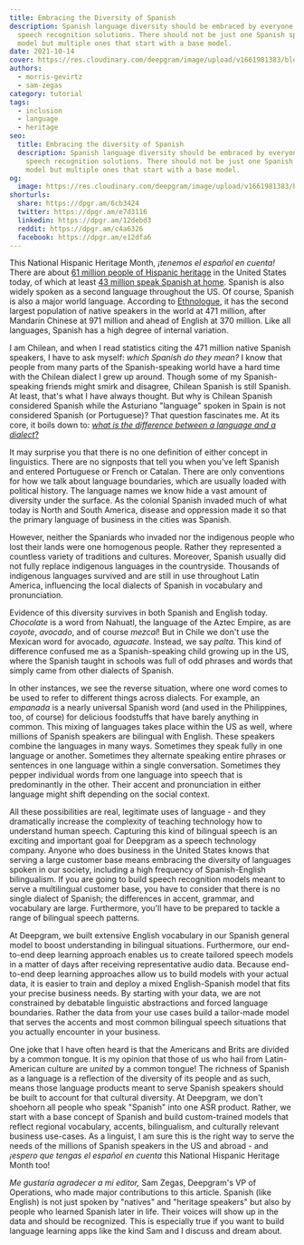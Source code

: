 ```yaml
---
title: Embracing the Diversity of Spanish
description: Spanish language diversity should be embraced by everyone including
  speech recognition solutions. There should not be just one Spanish speech
  model but multiple ones that start with a base model.
date: 2021-10-14
cover: https://res.cloudinary.com/deepgram/image/upload/v1661981383/blog/embracing-the-diversity-of-spanish/embracing-diversity-of-spanish-thumb-554x220%402x.png
authors:
  - morris-gevirtz
  - sam-zegas
category: tutorial
tags:
  - inclusion
  - language
  - heritage
seo:
  title: Embracing the diversity of Spanish
  description: Spanish language diversity should be embraced by everyone including
    speech recognition solutions. There should not be just one Spanish speech
    model but multiple ones that start with a base model.
og:
  image: https://res.cloudinary.com/deepgram/image/upload/v1661981383/blog/embracing-the-diversity-of-spanish/embracing-diversity-of-spanish-thumb-554x220%402x.png
shorturls:
  share: https://dpgr.am/6cb3424
  twitter: https://dpgr.am/e7d3116
  linkedin: https://dpgr.am/12debd3
  reddit: https://dpgr.am/c4a6326
  facebook: https://dpgr.am/e12dfa6
---
```

This National Hispanic Heritage Month, *¡tenemos el español en cuenta!* There are about [61 million people of Hispanic heritage](https://www.census.gov/quickfacts/fact/table/US/RHI725219) in the United States today, of which at least [43 million speak Spanish at home](https://www.forbes.com/sites/soniathompson/2021/05/27/the-us-has-the-second-largest-population-of-spanish-speakers-how-to-equip-your-brand-to-serve-them/?sh=343abf57793a). Spanish is also widely spoken as a second language throughout the US. Of course, Spanish is also a major world language. According to [Ethnologue](https://www.ethnologue.com/guides/most-spoken-languages), it has the second largest population of native speakers in the world at 471 million, after Mandarin Chinese at 971 million and ahead of English at 370 million.  Like all languages, Spanish has a high degree of internal variation.

I am Chilean, and when I read statistics citing the 471 million native Spanish speakers, I have to ask myself: *which Spanish do they mean?* I know that people from many parts of the Spanish-speaking world have a hard time with the Chilean dialect I grew up around. Though some of my Spanish-speaking friends might smirk and disagree, Chilean Spanish is still Spanish. At least, that's what I have always thought. But why is Chilean Spanish considered Spanish while the Asturiano "language" spoken in Spain is not considered Spanish (or Portuguese)? That question fascinates me. At its core, it boils down to: [*what is the difference between a language and a dialect*?](https://blog.deepgram.com/difference-between-language-dialect/)

It may surprise you that there is no one definition of either concept in linguistics. There are no signposts that tell you when you've left Spanish and entered Portuguese or French or Catalan. There are only conventions for how we talk about language boundaries, which are usually loaded with political history. The language names we know hide a vast amount of diversity under the surface. As the colonial Spanish invaded much of what today is North and South America, disease and oppression made it so that the primary language of business in the cities was Spanish.

However, neither the Spaniards who invaded nor the indigenous people who lost their lands were one homogenous people. Rather they represented a countless variety of traditions and cultures. Moreover, Spanish usually did not fully replace indigenous languages in the countryside. Thousands of indigenous languages survived and are still in use throughout Latin America, influencing the local dialects of Spanish in vocabulary and pronunciation. 

<WhitepaperPromo whitepaper="latest"></WhitepaperPromo>

Evidence of this diversity survives in both Spanish and English today. *Chocolate* is a word from Nahuatl, the language of the Aztec Empire, as are *coyote*, *avocado*, and of course *mezcal*! But in Chile we don't use the Mexican word for avocado, *aguacate*. Instead, we say *palta*. This kind of difference confused me as a Spanish-speaking child growing up in the US, where the Spanish taught in schools was full of odd phrases and words that simply came from other dialects of Spanish.

In other instances, we see the reverse situation, where one word comes to be used to refer to different things across dialects. For example, an *empanada* is a nearly universal Spanish word (and used in the Philippines, too, of course) for delicious foodstuffs that have barely anything in common. This mixing of languages takes place within the US as well, where millions of Spanish speakers are bilingual with English. These speakers combine the languages in many ways. Sometimes they speak fully in one language or another. Sometimes they alternate speaking entire phrases or sentences in one language within a single conversation. Sometimes they pepper individual words from one language into speech that is predominantly in the other. Their accent and pronunciation in either language might shift depending on the social context.

All these possibilities are real, legitimate uses of language - and they dramatically increase the complexity of teaching technology how to understand human speech. Capturing this kind of bilingual speech is an exciting and important goal for Deepgram as a speech technology company.  Anyone who does business in the United States knows that serving a large customer base means embracing the diversity of languages spoken in our society, including a high frequency of Spanish-English bilingualism. If you are going to build speech recognition models meant to serve a multilingual customer base, you have to consider that there is no single dialect of Spanish; the differences in accent, grammar, and vocabulary are large. Furthermore, you'll have to be prepared to tackle a range of bilingual speech patterns.

At Deepgram, we built extensive English vocabulary in our Spanish general model to boost understanding in bilingual situations. Furthermore, our end-to-end deep learning approach enables us to create tailored speech models in a matter of days after receiving representative audio data. Because end-to-end deep learning approaches allow us to build models with your actual data, it is easier to train and deploy a mixed English-Spanish model that fits your precise business needs. By starting with your data, we are not constrained by debatable linguistic abstractions and forced language boundaries. Rather the data from your use cases build a tailor-made model that serves the accents and most common bilingual speech situations that you actually encounter in your business.

One joke that I have often heard is that the Americans and Brits are divided by a common tongue. It is my opinion that those of us who hail from Latin-American culture are *united* by a common tongue! The richness of Spanish as a language is a reflection of the diversity of its people and as such, means those language products meant to serve Spanish speakers should be built to account for that cultural diversity. At Deepgram, we don't shoehorn all people who speak "Spanish" into one ASR product. Rather, we start with a base concept of Spanish and build custom-trained models that reflect regional vocabulary, accents, bilingualism, and culturally relevant business use-cases. As a linguist, I am sure this is the right way to serve the needs of the millions of Spanish speakers in the US and abroad - and *¡espero que tengas el español en cuenta* this National Hispanic Heritage Month too! 

*Me gustaría agradecer a mi editor,* Sam Zegas, Deepgram's VP of Operations, who made major contributions to this article. Spanish (like English) is not just spoken by "natives" and "heritage speakers" but also by people who learned Spanish later in life. Their voices will show up in the data and should be recognized. This is especially true if you want to build language learning apps like the kind Sam and I discuss and dream about.